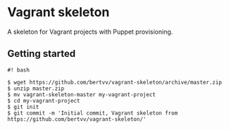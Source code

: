 # Vagrant skeleton

A skeleton for Vagrant projects with Puppet provisioning.

## Getting started

```
#! bash

$ wget https://github.com/bertvv/vagrant-skeleton/archive/master.zip
$ unzip master.zip
$ mv vagrant-skeleton-master my-vagrant-project
$ cd my-vagrant-project
$ git init
$ git commit -m 'Initial commit, Vagrant skeleton from https://github.com/bertvv/vagrant-skeleton/'

```
